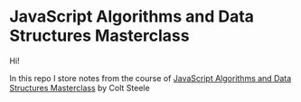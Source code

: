 # JavaScript Algorithms and Data Structures Masterclass

Hi!

In this repo I store notes from the course of [JavaScript Algorithms and Data Structures Masterclass](https://www.udemy.com/course/js-algorithms-and-data-structures-masterclass/) by Colt Steele
